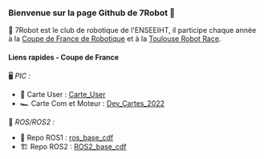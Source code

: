 ### Bienvenue sur la page Github de 7Robot 👋

🤖 7Robot est le club de robotique de l'ENSEEIHT, il participe chaque année à la [Coupe de France de Robotique](https://www.coupederobotique.fr/levenement/lacoupe/) et à la [Toulouse Robot Race](http://www.toulouse-robot-race.org/).

#### Liens rapides - Coupe de France

🖥️ *PIC :*
-   🔘 Carte User : [Carte_User](https://github.com/7Robot/Carte_User)
-   🏎️ Carte Com et Moteur : [Dev_Cartes_2022](https://github.com/7Robot/Dev_Cartes_2022)

🐍 *ROS/ROS2 :*
-   👴 Repo ROS1 : [ros_base_cdf](https://github.com/7Robot/ros_base_cdf)
-   🏗️ Repo ROS2 : [ROS2_base_cdf](https://github.com/7Robot/ROS2_base_cdf)
